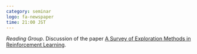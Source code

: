 ```yaml
---
category: seminar
logo: fa-newspaper
time: 21:00 JST
---
```


*Reading Group*.  Discussion of the paper
 [A Survey of Exploration Methods in Reinforcement Learning](https://arxiv.org/abs/2109.00157).

